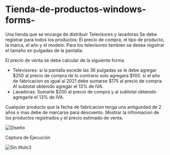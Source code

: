 # Tienda-de-productos-windows-forms-
Una tienda que se encarga de distribuir Televisores y lavadoras
Se debe registrar para todos los productos: El precio de compra, el tipo de producto, la marca, el año y el modelo. Para los televisores tambien se desea registrar el tamaño en pulgadas de la pantalla.

El precio de venta se debe calcular de la siguiente forma
<ul>
  <li>Televisores: si la pantalla excede las 36 pulgadas se le debe agregar $250 al precio de compra de lo contrario solo agregara $100. si el año de fabricacion es igual al 2021 debe sumarse $175 al precio de compra. Al subtotal obtenido agregar el 13% de IVA.</li>
  <li>Lavadoras: Sumarle $200 al precio de compra y al subtotal obtenido agregarle el 13% de IVA.</li>
</ul>

Cualquier producto que la fecha de fabricacion tenga una antiguedad de 2 años o mas debe de marcarse para descuento.
Mostrar la infromacion de los productos registrados y el precio estimado de venta.

![Diseño](https://user-images.githubusercontent.com/74581066/172193568-7153df4f-cd56-4a5a-bf67-2a23897b41a7.png)


Captura de Ejecución

![Sin título3](https://user-images.githubusercontent.com/74581066/172193717-b89480bc-e2a4-4c42-a4ef-28f11c56c79f.png)

